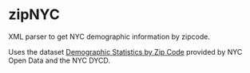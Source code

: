 # zipNYC
XML parser to get NYC demographic information by zipcode.

Uses the dataset [Demographic Statistics by Zip Code](https://data.cityofnewyork.us/City-Government/Demographic-Statistics-By-Zip-Code/kku6-nxdu) provided by NYC Open Data and the NYC DYCD.
